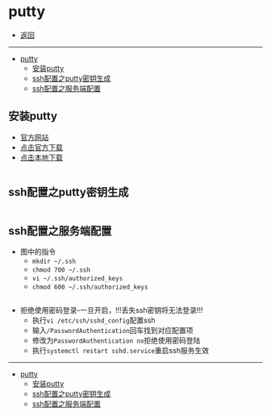 # putty

- [返回](./README.md)

---

- [putty](#putty)
  - [安装putty](#安装putty)
  - [ssh配置之putty密钥生成](#ssh配置之putty密钥生成)
  - [ssh配置之服务端配置](#ssh配置之服务端配置)

## 安装putty

- [官方网站](https://putty.org/)
- [点击官方下载](https://the.earth.li/~sgtatham/putty/latest/w64/putty-64bit-0.78-installer.msi)
- [点击本地下载](https://media.huhuiyu.top/download/putty-64bit-0.78-installer.msi)

<section class="img-flex-box" >
  <section><img class="lazy-image" data-src="../images/linux/putty-install001.png" alt=""></section>
  <section><img class="lazy-image" data-src="../images/linux/putty-install002.png" alt=""></section>
  <section><img class="lazy-image" data-src="../images/linux/putty-install003.png" alt=""></section>
  <section><img class="lazy-image" data-src="../images/linux/putty-install004.png" alt=""></section>
  <section><img class="lazy-image" data-src="../images/linux/putty-install005.png" alt=""></section>
  <section><img class="lazy-image" data-src="../images/linux/putty-install006.png" alt=""></section>
</section>

## ssh配置之putty密钥生成

<section class="img-flex-box" >
  <section><img class="lazy-image" data-src="../images/linux/putty-ssh001.png" alt=""></section>
  <section><img class="lazy-image" data-src="../images/linux/putty-ssh002.png" alt=""></section>
  <section><img class="lazy-image" data-src="../images/linux/putty-ssh003.png" alt=""></section>
  <section><img class="lazy-image" data-src="../images/linux/putty-ssh004.png" alt=""></section>
  <section><img class="lazy-image" data-src="../images/linux/putty-ssh005.png" alt=""></section>
  <section><img class="lazy-image" data-src="../images/linux/putty-ssh006.png" alt=""></section>
  <section><img class="lazy-image" data-src="../images/linux/putty-ssh007.png" alt=""></section>
  <section><img class="lazy-image" data-src="../images/linux/putty-ssh008.png" alt=""></section>
  <section><img class="lazy-image" data-src="../images/linux/putty-ssh009.png" alt=""></section>
  <section><img class="lazy-image" data-src="../images/linux/putty-ssh010.png" alt=""></section>
  <section><img class="lazy-image" data-src="../images/linux/putty-ssh011.png" alt=""></section>
  <section><img class="lazy-image" data-src="../images/linux/putty-ssh012.png" alt=""></section>
</section>

## ssh配置之服务端配置

- 图中的指令
  - `mkdir ~/.ssh`
  - `chmod 700 ~/.ssh`
  - `vi ~/.ssh/authorized_keys`
  - `chmod 600 ~/.ssh/authorized_keys`

<section class="img-flex-box" >
  <section><img class="lazy-image" data-src="../images/linux/putty-ssh101.png" alt=""></section>
  <section><img class="lazy-image" data-src="../images/linux/putty-ssh102.png" alt=""></section>
  <section><img class="lazy-image" data-src="../images/linux/putty-ssh103.png" alt=""></section>
  <section><img class="lazy-image" data-src="../images/linux/putty-ssh104.png" alt=""></section>
</section>

- 拒绝使用密码登录-一旦开启，!!!丢失ssh密钥将无法登录!!!
  - 执行`vi /etc/ssh/sshd_config`配置ssh
  - 输入`/PasswordAuthentication`回车找到对应配置项
  - 修改为`PasswordAuthentication no`拒绝使用密码登陆
  - 执行`systemctl restart sshd.service`重启ssh服务生效

---

- [putty](#putty)
  - [安装putty](#安装putty)
  - [ssh配置之putty密钥生成](#ssh配置之putty密钥生成)
  - [ssh配置之服务端配置](#ssh配置之服务端配置)

<!-- js处理背景和css样式 -->
<script type="module" src="https://huhuiyu.top/js/github.js"></script>
